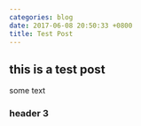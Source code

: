 ```yaml
---
categories: blog
date: 2017-06-08 20:50:33 +0800
title: Test Post
---
```

## this is a test post

some text

### header 3